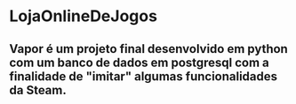 # LojaOnlineDeJogos
## Vapor é um projeto final desenvolvido em python com um banco de dados em postgresql com a finalidade de "imitar" algumas funcionalidades da Steam.
